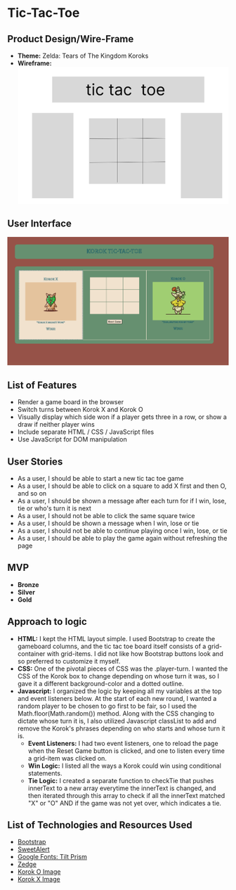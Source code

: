 # Tic-Tac-Toe

## Product Design/Wire-Frame
- **Theme:** Zelda: Tears of The Kingdom Koroks
- **Wireframe:**
![basic wireframe](media/tic-tac-toe-wireframe.jpg)

## User Interface
![ttt ui](media/ttt-ui.png)

## List of Features
- Render a game board in the browser
- Switch turns between Korok X and Korok O
- Visually display which side won if a player gets three in a row, or show a draw if neither player wins
- Include separate HTML / CSS / JavaScript files
- Use JavaScript for DOM manipulation

## User Stories
- As a user, I should be able to start a new tic tac toe game
- As a user, I should be able to click on a square to add X first and then O, and so on
- As a user, I should be shown a message after each turn for if I win, lose, tie or who's turn it is next
- As a user, I should not be able to click the same square twice
- As a user, I should be shown a message when I win, lose or tie
- As a user, I should not be able to continue playing once I win, lose, or tie
- As a user, I should be able to play the game again without refreshing the page

## MVP
- **Bronze**
- **Silver**
- **Gold**

## Approach to logic
- **HTML:** I kept the HTML layout simple. I used Bootstrap to create the gameboard columns, and the tic tac toe board itself consists of a grid-container with grid-items. I did not like how Bootstrap buttons look and so preferred to customize it myself.
- **CSS:** One of the pivotal pieces of CSS was the .player-turn. I wanted the CSS of the Korok box to change depending on whose turn it was, so I gave it a different background-color and a dotted outline.
- **Javascript:** I organized the logic by keeping all my variables at the top and event listeners below. At the start of each new round, I wanted a random player to be chosen to go first to be fair, so I used the Math.floor(Math.random()) method. Along with the CSS changing to dictate whose turn it is, I also utilized Javascript classList to add and remove the Korok's phrases depending on who starts and whose turn it is.
    - **Event Listeners:** I had two event listeners, one to reload the page when the Reset Game button is clicked, and one to listen every time a grid-item was clicked on.
    - **Win Logic:** I listed all the ways a Korok could win using conditional statements.
    - **Tie Logic:** I created a separate function to checkTie that pushes innerText to a new array everytime the innerText is changed, and then iterated through this array to check if all the innerText matched "X" or "O" AND if the game was not yet over, which indicates a tie.

## List of Technologies and Resources Used
- [Bootstrap](https://getbootstrap.com/docs/5.3/getting-started/download/)
- [SweetAlert](https://sweetalert.js.org/)
- [Google Fonts: Tilt Prism](https://fonts.google.com/specimen/Tilt+Prism)
- [Zedge](https://www.zedge.net/ringtones-and-wallpapers)
- [Korok O Image](https://dribbble.com/shots/4133074-Yahaha)
- [Korok X Image](https://dribbble.com/shots/3495292-Yahaha-Korok-Chio)